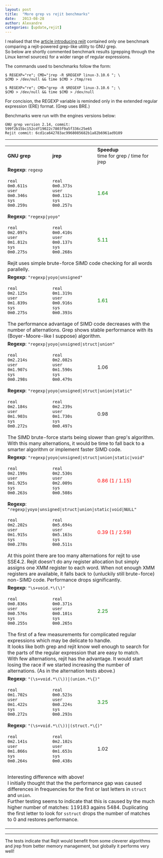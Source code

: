 ```yaml
---
layout: post
title:  "More grep vs rejit benchmarks"
date:   2013-08-28
author: Alexandre
categories: [update,rejit]
---
```



I realised that the [article introducing rejit][rejit article] contained only one benchmark
comparing a rejit-powered grep-like utility to GNU grep.
<br />
So below are shortly commented benchmark results (grepping through the Linux kernel
sources) for a wider range of regular expressions.

The commands used to benchmarks follow the form:

    $ REGEXP="re"; CMD="jrep -R $REGEXP linux-3.10.6 "; \
    $CMD > /dev/null && time $CMD > /tmp/res

    $ REGEXP="re"; CMD="grep -R $REGEXP linux-3.10.6 "; \
    $CMD > /dev/null && time $CMD > /dev/null

For concision, the REGEXP variable is reminded only in the extended regular
expression (ERE) format. (Grep uses BRE.)

Benchmarks were run with the engines versions below:

    GNU grep version 2.14, commit: 599f2b15bc152cdf19022c7803f9a5f336c25e65
    Rejit commit: 6cd1ca642783ac9968085682b1a82b6961ad9109

<hr>

<table style="width:100%; margin-top:20px;">
  <tr>
    <td>
      <strong>GNU grep</strong>
    </td>
    <td>
      <strong>jrep</strong>
    </td>
    <td>
      <strong>Speedup</strong>
      <br />time for grep / time for jrep
    </td>
  </tr>
  <tr>
    <td colspan="3">
      <strong>Regexp</strong>: <code>regexp</code>
    </td>
  </tr>
  <tr>
    <td>
      <pre style="width:80%"><code>real  0m0.611s
user  0m0.346s
sys   0m0.259s</code></pre>
    </td>
    <td>
      <pre style="width:80%"><code>real  0m0.373s
user  0m0.112s
sys   0m0.257s</code></pre>
    </td>
    <td>
      <span style="color:green">1.64</span>
    </td>
  </tr>
  <tr>
    <td colspan="3">
      <strong>Regexp</strong>: <code>"regexp|yoyo"</code>
    </td>
  </tr>
  <tr>
    <td>
      <pre style="width:80%"><code>real  0m2.097s
user  0m1.812s
sys   0m0.275s</code></pre>
    </td>
    <td>
      <pre style="width:80%"><code>real  0m0.410s
user  0m0.137s
sys   0m0.268s</code></pre>
    </td>
    <td>
      <span style="color:green">5.11</span>
    </td>
  </tr>
  <tr><td colspan="3">
    Rejit uses simple brute-force SIMD code checking for all words
    parallelly.
  </td></tr>
  <tr>
    <td colspan="3">
      <strong>Regexp</strong>: <code>"regexp|yoyo|unsigned"</code>
    </td>
  </tr>
  <tr>
    <td>
      <pre style="width:80%"><code>real  0m2.125s
user  0m1.839s
sys   0m0.275s</code></pre>
    </td>
    <td>
      <pre style="width:80%"><code>real  0m1.319s
user  0m0.916s
sys   0m0.393s</code></pre>
    </td>
    <td>
      <span style="color:green">1.61</span>
    </td>
  </tr>
  <tr><td colspan="3">
    The performance advantage of SIMD code decreases with the number of
    alternations. Grep shows stable performance with its (Boyer-Moore-like
    I suppose) algorithm.
  </td></tr>
  <tr>
    <td colspan="3">
      <strong>Regexp</strong>: <code>"regexp|yoyo|unsigned|struct|union"</code>
    </td>
  </tr>
  <tr>
    <td>
      <pre style="width:80%"><code>real  0m2.214s
user  0m1.907s
sys   0m0.298s</code></pre>
    </td>
    <td>
      <pre style="width:80%"><code>real  0m2.082s
user  0m1.590s
sys   0m0.479s</code></pre>
    </td>
    <td>
      <span>1.06</span>
    </td>
  </tr>
  <tr>
    <td colspan="3">
      <strong>Regexp</strong>: <code>"regexp|yoyo|unsigned|struct|union|static"</code>
    </td>
  </tr>
  <tr>
    <td>
      <pre style="width:80%"><code>real  0m2.184s
user  0m1.903s
sys   0m0.272s</code></pre>
    </td>
    <td>
      <pre style="width:80%"><code>real  0m2.239s
user  0m1.730s
sys   0m0.497s</code></pre>
    </td>
    <td>
      <span>0.98</span>
    </td>
  </tr>
  <tr><td colspan="3">
    The SIMD brute-force starts being slower than grep's algorithm.
    With this many alternations, it would be time to fall back to a smarter
    algorithm or implement faster SIMD code.
  </td></tr>
  <tr>
    <td colspan="3">
      <strong>Regexp</strong>: <code>"regexp|yoyo|unsigned|struct|union|static|void"</code>
    </td>
  </tr>
  <tr>
    <td>
      <pre style="width:80%"><code>real  0m2.199s
user  0m1.925s
sys   0m0.263s</code></pre>
    </td>
    <td>
      <pre style="width:80%"><code>real  0m2.530s
user  0m2.009s
sys   0m0.508s</code></pre>
    </td>
    <td>
      <span style="color:red">0.86 (1 / 1.15) </span>
    </td>
  </tr>
  <tr>
    <td colspan="3">
      <strong>Regexp</strong>: <code>"regexp|yoyo|unsigned|struct|union|static|void|NULL"</code>
    </td>
  </tr>
  <tr>
    <td>
      <pre style="width:80%"><code>real  0m2.202s
user  0m1.915s
sys   0m0.278s</code></pre>
    </td>
    <td>
      <pre style="width:80%"><code>real  0m5.694s
user  0m5.163s
sys   0m0.511s</code></pre>
    </td>
    <td>
      <span style="color:red">0.39 (1 / 2.59)</span>
    </td>
  </tr>
  <tr><td colspan="3">
    At this point there are too many alternations for rejit to use SSE4.2.
    Rejit doesn't do any register allocation but simply assigns one XMM
    register to each word. 
    When not enough XMM registers are available, it falls back to (unluckily
    still brute-force) non-SIMD code.
    Performance drops significantly.
  </td></tr>
  <tr>
    <td colspan="3">
      <strong>Regexp</strong>: <code>"\s+void.*\(\)"</code>
    </td>
  </tr>
  <tr>
    <td>
      <pre style="width:80%"><code>real  0m0.836s
user  0m0.576s
sys   0m0.255s</code></pre>
    </td>
    <td>
      <pre style="width:80%"><code>real  0m0.371s
user  0m0.101s
sys   0m0.265s</code></pre>
    </td>
    <td>
      <span style="color:green">2.25</span>
    </td>
  </tr>
  <tr><td colspan="3">
    The first of a few measurements for complicated regular expressions which
    may be delicate to handle.
    <br />It looks like both grep and rejit know well enough to search for the
    parts of the regular expression that are easy to match.
    <br />With few alternations, rejit has the advantage.
    It would start losing the race if we started increasing the number of
    alternations. (As in the alternation tests above.)
  </td></tr>
  <tr>
    <td colspan="3">
      <strong>Regexp</strong>: <code>"(\s+void.*\(\))|(union.*\{)"</code>
    </td>
  </tr>
  <tr>
    <td>
      <pre style="width:80%"><code>real  0m1.702s
user  0m1.422s
sys   0m0.272s</code></pre>
    </td>
    <td>
      <pre style="width:80%"><code>real  0m0.523s
user  0m0.224s
sys   0m0.293s</code></pre>
    </td>
    <td>
      <span style="color:green">3.25</span>
    </td>
  </tr>
  <tr>
    <td colspan="3">
      <strong>Regexp</strong>: <code>"(\s+void.*\(\))|(struct.*\{)"</code>
    </td>
  </tr>
  <tr>
    <td>
      <pre style="width:80%"><code>real  0m2.141s
user  0m1.866s
sys   0m0.264s</code></pre>
    </td>
    <td>
      <pre style="width:80%"><code>real  0m2.102s
user  0m1.653s
sys   0m0.438s</code></pre>
    </td>
    <td>
      <span>1.02</span>
    </td>
  </tr>
  <tr><td colspan="3">
    <p>
    Interesting difference with above!<br />
    I initially thought that the the performance gap was caused differences in
    frequencies for the first or last letters in <code>struct</code> and
    <code>union</code>.
    <br />Further testing seems to indicate that this is caused by the much
    higher number of matches: 119183 agains 5484. Duplicating the first letter
    to look for <code>sstruct</code> drops the number of matches to 0 and restores
    performance.
    </p>
  </td></tr>
</table>

<hr>

The tests indicate that Rejit would benefit from some cleverer
algorithms and jrep from better memory management, but globally it performs
very well!




[rejit article]: /projects/rejit/
